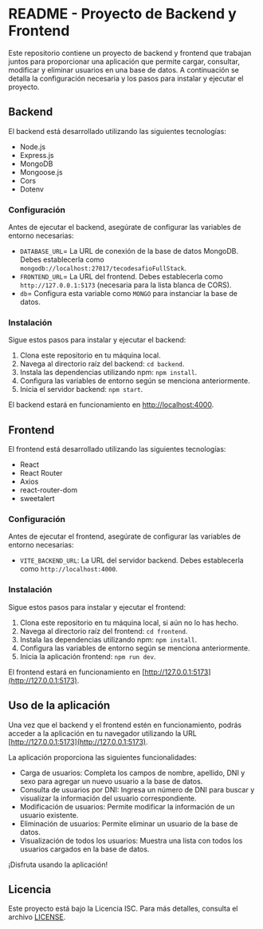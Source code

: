 # README - Proyecto de Backend y Frontend

Este repositorio contiene un proyecto de backend y frontend que trabajan juntos para proporcionar una aplicación que permite cargar, consultar, modificar y eliminar usuarios en una base de datos. A continuación se detalla la configuración necesaria y los pasos para instalar y ejecutar el proyecto.

## Backend

El backend está desarrollado utilizando las siguientes tecnologías:

- Node.js
- Express.js
- MongoDB
- Mongoose.js
- Cors
- Dotenv

### Configuración

Antes de ejecutar el backend, asegúrate de configurar las variables de entorno necesarias:

- `DATABASE_URL`= La URL de conexión de la base de datos MongoDB. Debes establecerla como `mongodb://localhost:27017/tecodesafioFullStack`.
- `FRONTEND_URL`= La URL del frontend. Debes establecerla como `http://127.0.0.1:5173` (necesaria para la lista blanca de CORS).
- `db`= Configura esta variable como `MONGO` para instanciar la base de datos.


### Instalación

Sigue estos pasos para instalar y ejecutar el backend:

1. Clona este repositorio en tu máquina local.
2. Navega al directorio raíz del backend: `cd backend`.
3. Instala las dependencias utilizando npm: `npm install`.
4. Configura las variables de entorno según se menciona anteriormente.
5. Inicia el servidor backend: `npm start`.

El backend estará en funcionamiento en [http://localhost:4000](http://localhost:4000).

## Frontend

El frontend está desarrollado utilizando las siguientes tecnologías:

- React
- React Router
- Axios
- react-router-dom 
- sweetalert

### Configuración

Antes de ejecutar el frontend, asegúrate de configurar las variables de entorno necesarias:

- `VITE_BACKEND_URL`: La URL del servidor backend. Debes establecerla como `http://localhost:4000`.

### Instalación

Sigue estos pasos para instalar y ejecutar el frontend:

1. Clona este repositorio en tu máquina local, si aún no lo has hecho.
2. Navega al directorio raíz del frontend: `cd frontend`.
3. Instala las dependencias utilizando npm: `npm install`.
4. Configura las variables de entorno según se menciona anteriormente.
5. Inicia la aplicación frontend: `npm run dev`.

El frontend estará en funcionamiento en [http://127.0.0.1:5173](http://127.0.0.1:5173).

## Uso de la aplicación

Una vez que el backend y el frontend estén en funcionamiento, podrás acceder a la aplicación en tu navegador utilizando la URL [http://127.0.0.1:5173](http://127.0.0.1:5173).

La aplicación proporciona las siguientes funcionalidades:

- Carga de usuarios: Completa los campos de nombre, apellido, DNI y sexo para agregar un nuevo usuario a la base de datos.
- Consulta de usuarios por DNI: Ingresa un número de DNI para buscar y visualizar la información del usuario correspondiente.
- Modificación de usuarios: Permite modificar la información de un usuario existente.
- Eliminación de usuarios: Permite eliminar un usuario de la base de datos.
- Visualización de todos los usuarios: Muestra una lista con todos los usuarios cargados en la base de datos.

¡Disfruta usando la aplicación!

## Licencia

Este proyecto está bajo la Licencia ISC. Para más detalles, consulta el archivo [LICENSE](LICENSE).
